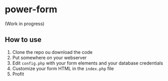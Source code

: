 # power-form

(Work in progress)

## How to use

1. Clone the repo ou download the code
2. Put somewhere on your webserver
3. Edit `config.php` with your form elements and your database credentials
4. Customize your form HTML in the `index.php` file
5. Profit